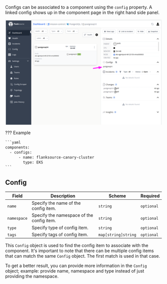 Configs can be associated to a component using the `config` property. A linked config shows up in the component page in the right hand side panel.

![Component Config relationship](../images/component-config-relationship.jpg)

??? Example

    ```yaml
    components:
      - configs:
          - name: flanksource-canary-cluster
            type: EKS
    ```

## Config

| Field       | Description                               | Scheme              | Required   |
| ----------- | ----------------------------------------- | ------------------- | ---------- |
| `name`      | Specify the name of the config item.      | `string`            | `optional` |
| `namespace` | Specify the namespace of the config item. | `string`            | `optional` |
| `type`      | Specify type of config item.              | `string`            | `optional` |
| `tags`      | Specify tags of config item.              | `map[string]string` | `optional` |

This `Config` object is used to find the config item to associate with the component. It's important to note that there can be multiple config items that can match the same `Config` object. The first match is used in that case. 

To get a better result, you can provide more information in the `Config` object; example: provide name, namespace and type instead of just providing the namespace.
